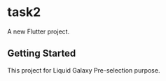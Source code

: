 # task2

A new Flutter project.

## Getting Started

This project for Liquid Galaxy Pre-selection purpose.

